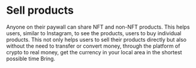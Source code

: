 # Sell products

Anyone on their paywall can share NFT and non-NFT products. This helps users, similar to Instagram, to see the products, users to buy individual products. This not only helps users to sell their products directly but also without the need to transfer or convert money, through the platform of crypto to real money, get the currency in your local area in the shortest possible time Bring.
